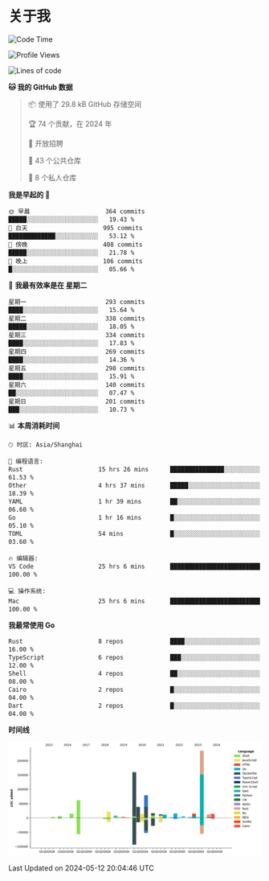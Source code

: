 # 关于我

<!--START_SECTION:waka-->
![Code Time](http://img.shields.io/badge/Code%20Time-2%2C706%20hrs%2025%20mins-blue)

![Profile Views](http://img.shields.io/badge/%E4%B8%AA%E4%BA%BA%E8%B5%84%E6%96%99%E8%A7%82%E7%9C%8B%E6%AC%A1%E6%95%B0-0-blue)

![Lines of code](https://img.shields.io/badge/%E4%BB%8E%E3%80%8CHello%20World%E3%80%8D%E8%B5%B7%E6%88%91%E5%B7%B2%E7%BB%8F%E5%86%99%E4%BA%86-745.9%20thousand%20%E8%A1%8C%E4%BB%A3%E7%A0%81-blue)

**🐱 我的 GitHub 数据** 

> 📦  使用了 29.8 kB GitHub 存储空间 
 > 
> 🏆 74 个贡献，在 2024 年
 > 
> 💼 开放招聘
 > 
> 📜 43 个公共仓库 
 > 
> 🔑 8 个私人仓库 
 > 
**我是早起的 🐤** 

```text
🌞 早晨                     364 commits         █████░░░░░░░░░░░░░░░░░░░░   19.43 % 
🌆 白天                     995 commits         █████████████░░░░░░░░░░░░   53.12 % 
🌃 傍晚                     408 commits         █████░░░░░░░░░░░░░░░░░░░░   21.78 % 
🌙 晚上                     106 commits         █░░░░░░░░░░░░░░░░░░░░░░░░   05.66 % 
```
📅 **我最有效率是在 星期二** 

```text
星期一                      293 commits         ████░░░░░░░░░░░░░░░░░░░░░   15.64 % 
星期二                      338 commits         █████░░░░░░░░░░░░░░░░░░░░   18.05 % 
星期三                      334 commits         ████░░░░░░░░░░░░░░░░░░░░░   17.83 % 
星期四                      269 commits         ████░░░░░░░░░░░░░░░░░░░░░   14.36 % 
星期五                      298 commits         ████░░░░░░░░░░░░░░░░░░░░░   15.91 % 
星期六                      140 commits         ██░░░░░░░░░░░░░░░░░░░░░░░   07.47 % 
星期日                      201 commits         ███░░░░░░░░░░░░░░░░░░░░░░   10.73 % 
```


📊 **本周消耗时间** 

```text
🕑︎ 时区: Asia/Shanghai

💬 编程语言: 
Rust                     15 hrs 26 mins      ███████████████░░░░░░░░░░   61.53 % 
Other                    4 hrs 37 mins       █████░░░░░░░░░░░░░░░░░░░░   18.39 % 
YAML                     1 hr 39 mins        ██░░░░░░░░░░░░░░░░░░░░░░░   06.60 % 
Go                       1 hr 16 mins        █░░░░░░░░░░░░░░░░░░░░░░░░   05.10 % 
TOML                     54 mins             █░░░░░░░░░░░░░░░░░░░░░░░░   03.60 % 

🔥 编辑器: 
VS Code                  25 hrs 6 mins       █████████████████████████   100.00 % 

💻 操作系统: 
Mac                      25 hrs 6 mins       █████████████████████████   100.00 % 
```

**我最常使用 Go** 

```text
Rust                     8 repos             ████░░░░░░░░░░░░░░░░░░░░░   16.00 % 
TypeScript               6 repos             ███░░░░░░░░░░░░░░░░░░░░░░   12.00 % 
Shell                    4 repos             ██░░░░░░░░░░░░░░░░░░░░░░░   08.00 % 
Cairo                    2 repos             █░░░░░░░░░░░░░░░░░░░░░░░░   04.00 % 
Dart                     2 repos             █░░░░░░░░░░░░░░░░░░░░░░░░   04.00 % 
```



**时间线**

![Lines of Code chart](https://raw.githubusercontent.com/catusax/catusax/master/assets/bar_graph.png)


 Last Updated on 2024-05-12 20:04:46 UTC
<!--END_SECTION:waka-->
